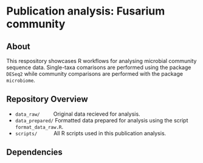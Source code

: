 # Publication analysis: Fusarium community

## About
This respository showcases R workflows for analysing microbial community sequence data. Single-taxa comarisons are performed using the package `DESeq2` while community comparisons are performed with the package `microbiome`.

## Repository Overview
* `data_raw/`&nbsp;&nbsp;&nbsp;&nbsp;&nbsp;&nbsp;&nbsp;&nbsp;&nbsp;Original data recieved for analysis.
* `data_prepared/`&nbsp;Formatted data prepared for analysis using the script `format_data_raw.R`.
* `scripts/`&nbsp;&nbsp;&nbsp;&nbsp;&nbsp;&nbsp;&nbsp;&nbsp;&nbsp;&nbsp;&nbsp;All R scripts used in this publication analysis.

## Dependencies
